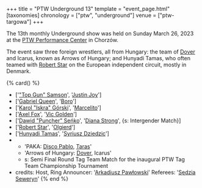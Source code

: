 +++
title = "PTW Underground 13"
template = "event_page.html"
[taxonomies]
chronology = ["ptw", "underground"]
venue = ["ptw-targowa"]
+++

The 13th monthly Underground show was held on Sunday March 26, 2023 at the [PTW Performance Center](@/v/ptw-targowa.md) in Chorzów.

The event saw three foreign wrestlers, all from Hungary: the team of [Dover](@/w/dover.md) and Icarus, known as Arrows of Hungary; and Hunyadi Tamas,
who often teamed with [Robert Star](@/w/robert-star.md) on the European independent circuit, mostly in Denmark.

{% card() %}
- ['["Top Gun" Samson](@/w/samson.md)', '[Justin Joy](@/w/justin-joy.md)']
- ['[Gabriel Queen](@/w/gabriel-queen.md)', '[Boro](@/w/boro.md)']
- ['[Karol "Iskra" Górski](@/w/iskra.md)', '[Marcelito](@/w/marcelito.md)']
- ['[Axel Fox](@/w/axel-fox.md)', '[Vic Golden](@/w/vic-golden.md)']
- ['[Dawid "Puncher" Seńko](@/w/puncher.md)', '[Diana Strong](@/w/diana-strong.md)',
  {s: Intergender Match}]
- ['[Robert Star](@/w/robert-star.md)', '[Olgierd](@/w/olgierd.md)']
- ['[Hunyadi Tamas](@/w/hunyadi-tamas.md)', '[Syriusz Dziedzic](@/w/dziedzic.md)']
- - 'PAKA: [Disco Pablo](@/w/disco-pablo.md), [Taras](@/w/taras.md)'
  - 'Arrows of Hungary: [Dover](@/w/dover.md), Icarus'
  - s: Semi Final Round Tag Team Match for the inaugural PTW Tag Team Championship
      Tournament
- credits:
    Host, Ring Announcer: '[Arkadiusz Pawłowski](@/w/pan-pawlowski.md)'
    Referees: '[Sędzia Seweryn](@/w/sedzia-seweryn.md)'
{% end %}
